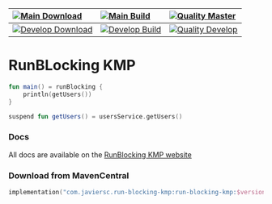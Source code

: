 | [![Main Download](https://img.shields.io/maven-central/v/com.javiersc.run-blocking-kmp/run-blocking-kmp?label=Main)](https://repo1.maven.org/maven2/com/javiersc/run-blocking-kmp/run-blocking-kmp/)                                                                              | [![Main Build](https://img.shields.io/github/workflow/status/JavierSegoviaCordoba/run-blocking-kmp/Main/main?label=Build&logo=GitHub)](https://github.com/JavierSegoviaCordoba/run-blocking-kmp/actions?query=workflow%3AMain/main)                | [![Quality Master](https://img.shields.io/codacy/grade/6e5701cb8b2a48c3969fcb3edd27b4ce/main?label=Code%20quality&logo=codacy&logoColor=white)](https://app.codacy.com/gh/JavierSegoviaCordoba/run-blocking-kmp/dashboard?branch=main)        |
| :-------------------------------------------------------------------------------------------------------------------------------------------------------------------------------------------------------------------------------------------------------------------------------- | :------------------------------------------------------------------------------------------------------------------------------------------------------------------------------------------------------------------------------------------------- | :---------------------------------------------------------------------------------------------------------------------------------------------------------------------------------------------------------------------------------------------|
| [![Develop Download](https://img.shields.io/nexus/s/com.javiersc.run-blocking-kmp/run-blocking-kmp?server=https%3A%2F%2Foss.sonatype.org%2F&label=Develop&color=orange)](https://oss.sonatype.org/content/repositories/snapshots/com/javiersc/run-blocking-kmp/run-blocking-kmp/) | [![Develop Build](https://img.shields.io/github/workflow/status/JavierSegoviaCordoba/run-blocking-kmp/Develop/develop?label=Build&logo=GitHub)](https://github.com/JavierSegoviaCordoba/run-blocking-kmp/actions?query=workflow%3ADevelop/develop) | [![Quality Develop](https://img.shields.io/codacy/grade/6e5701cb8b2a48c3969fcb3edd27b4ce/develop?label=Code%20quality&logo=codacy&logoColor=white)](https://app.codacy.com/gh/JavierSegoviaCordoba/run-blocking-kmp/dashboard?branch=develop) |

# RunBLocking KMP

```kotlin
fun main() = runBlocking {
    println(getUsers())
}

suspend fun getUsers() = usersService.getUsers()
```

### Docs

All docs are available on the [RunBlocking KMP website](https://run-blocking-kmp.javiersc.com)

### Download from MavenCentral

```kotlin
implementation("com.javiersc.run-blocking-kmp:run-blocking-kmp:$version")
```
